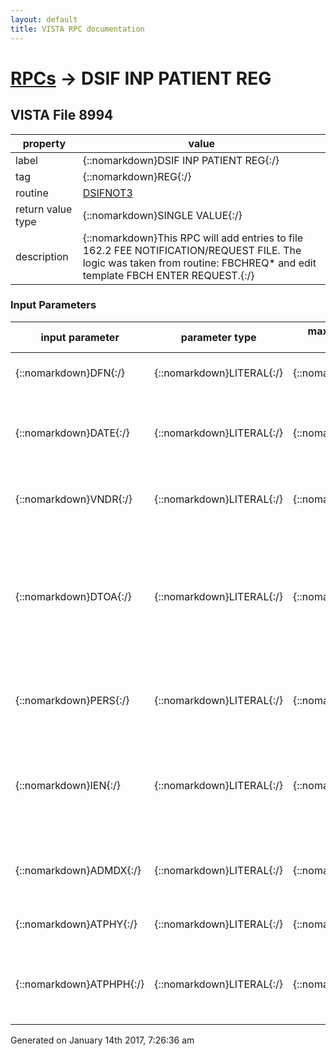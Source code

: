 ```yaml
---
layout: default
title: VISTA RPC documentation
---
```




# [RPCs](TableOfContent.md) &#8594; DSIF INP PATIENT REG 


 ## VISTA File 8994
 property | value 
--- | --- 
 label | {::nomarkdown}DSIF INP PATIENT REG{:/}
 tag | {::nomarkdown}REG{:/}
 routine | [DSIFNOT3](http://code.osehra.org/dox/Routine_DSIFNOT3_source.html)
 return value type | {::nomarkdown}SINGLE VALUE{:/}
 description | {::nomarkdown}This RPC will add entries to file 162.2 FEE NOTIFICATION/REQUEST FILE.  The logic was taken from routine: FBCHREQ* and edit template FBCH ENTER REQUEST.{:/}

### Input Parameters

| input parameter | parameter type | maximum data length | required | description | 
| --- | --- | --- | --- | --- | 
| {::nomarkdown}DFN{:/} | {::nomarkdown}LITERAL{:/} | {::nomarkdown}99{:/} | {::nomarkdown}true{:/} | {::nomarkdown}Patient File (#2) pointer (Required){:/} | 
| {::nomarkdown}DATE{:/} | {::nomarkdown}LITERAL{:/} | {::nomarkdown}14{:/} | {::nomarkdown}true{:/} | {::nomarkdown}Date and Time (Required - FM format)Date and Time that the vendor notifies the COJ of this episode of hospitalization.{:/} | 
| {::nomarkdown}VNDR{:/} | {::nomarkdown}LITERAL{:/} | {::nomarkdown}99{:/} | {::nomarkdown}true{:/} | {::nomarkdown}Vendor (Required - Pointer to file 161.2 FEE BASIS VENDOR){:/} | 
| {::nomarkdown}DTOA{:/} | {::nomarkdown}LITERAL{:/} | {::nomarkdown}14{:/} | {::nomarkdown}true{:/} | {::nomarkdown}Date & Time of Admission (Required - FM format)This field contains the date and time that you begin accepting responsibility for bills incurred if the veteran is found to be legally and medically entitled.{:/} | 
| {::nomarkdown}PERS{:/} | {::nomarkdown}LITERAL{:/} | {::nomarkdown}30{:/} | {::nomarkdown}true{:/} | {::nomarkdown}This is a free text field that contains the name of the person who is notifying you.{:/} | 
| {::nomarkdown}IEN{:/} | {::nomarkdown}LITERAL{:/} | {::nomarkdown}99{:/} | {::nomarkdown}true{:/} | {::nomarkdown}Internal Entry Number to file 162.2 FEE NOTIFICATION/REQUEST (Optional - Null = Add, Value = Edit). This field is only used for editting an existing record.{:/} | 
| {::nomarkdown}ADMDX{:/} | {::nomarkdown}LITERAL{:/} | {::nomarkdown}45{:/} | {::nomarkdown}true{:/} | {::nomarkdown}This is the admitting diagnosis of the veteran which is usually obtained from the person who called.{:/} | 
| {::nomarkdown}ATPHY{:/} | {::nomarkdown}LITERAL{:/} | {::nomarkdown}30{:/} | {::nomarkdown}true{:/} | {::nomarkdown}Attending Physician (Optional - Free Text){:/} | 
| {::nomarkdown}ATPHPH{:/} | {::nomarkdown}LITERAL{:/} | {::nomarkdown}20{:/} | {::nomarkdown}true{:/} | {::nomarkdown}This field contains the phone number of the attending physician while the patient was residing in the non-VA facility.{:/} | 




 Generated on January 14th 2017, 7:26:36 am